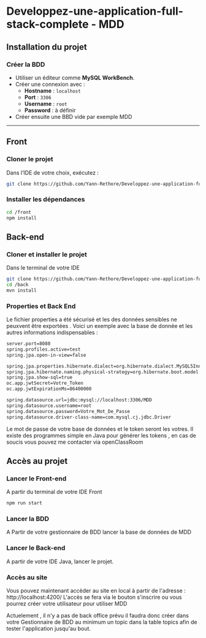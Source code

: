# Developpez-une-application-full-stack-complete - MDD

## Installation du projet

### Créer la BDD
- Utiliser un éditeur comme **MySQL WorkBench**.
- Créer une connexion avec :
  - **Hostname** : `localhost`
  - **Port** : `3306`
  - **Username** : `root`
  - **Password** : à définir
- Créer ensuite une BBD vide par exemple MDD 

---

## Front

### Cloner le projet
Dans l’IDE de votre choix, exécutez :
```sh
git clone https://github.com/Yann-Rethore/Developpez-une-application-full-stack-complete.git
```

### Installer les dépendances
```sh
cd /front
npm install
```



## Back-end

### Cloner et installer le projet
Dans le terminal de votre IDE
```sh
git clone https://github.com/Yann-Rethore/Developpez-une-application-full-stack-complete.git
cd /back
mvn install
```
### Properties et Back End

Le fichier properties a été sécurisé et les des données sensibles ne peuxvent être exportées .
Voici un exemple avec la base de donnée et les autres informations indispensables :
```sh
server.port=8080
spring.profiles.active=test
spring.jpa.open-in-view=false

spring.jpa.properties.hibernate.dialect=org.hibernate.dialect.MySQL5InnoDBDialect
spring.jpa.hibernate.naming.physical-strategy=org.hibernate.boot.model.naming.PhysicalNamingStrategyStandardImpl
spring.jpa.show-sql=true
oc.app.jwtSecret=Votre_Token
oc.app.jwtExpirationMs=86400000

spring.datasource.url=jdbc:mysql://localhost:3306/MDD
spring.datasource.username=root
spring.datasource.password=Votre_Mot_De_Passe
spring.datasource.driver-class-name=com.mysql.cj.jdbc.Driver
```

Le mot de passe de votre base de données et le token seront les votres.
Il existe des programmes simple en Java pour générer les tokens , en cas de soucis vous pouvez me contacter via openClassRoom

## Accès au projet

### Lancer le Front-end
A partir du terminal de votre IDE Front
```sh
npm run start
```

### Lancer la BDD
A Partir de votre gestionnaire de BDD lancer la base de données de MDD

### Lancer le Back-end
A partir de votre IDE Java, lancer le projet.

### Accès au site
Vous pouvez maintenant accèder au site en local à partir de l'adresse : http://localhost:4200/
L'accès se fera via le bouton s'inscrire ou vous pourrez créer votre utilisateur pour utiliser MDD

Actuelement , il n'y a pas de back office prévu il faudra donc créer dans votre Gestionnaire de BDD au minimum un topic dans la table topics afin de tester l'application jusqu'au bout.


